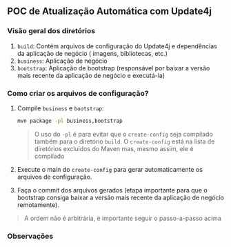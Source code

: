 ## POC de Atualização Automática com Update4j

### Visão geral dos diretórios

1. `build`: Contém arquivos de configuração do Update4j e dependências da aplicação de negócio (
   imagens, bibliotecas, etc.)
2. `business`: Aplicação de negócio
3. `bootstrap`: Aplicação de bootstrap (responsável por baixar a versão mais recente da aplicação de
   negócio e executá-la)

### Como criar os arquivos de configuração?

1. Compile `business` e `bootstrap`:
   ```bash
   mvn package -pl business,bootstrap
   ```
   
   > O uso do `-pl` é para evitar que o `create-config` seja compilado também para o
   > diretório `build`. O `create-config` está na lista de diretórios excluidos do Maven mas, mesmo
   > assim, ele é compilado

2. Execute o main do `create-config` para gerar automaticamente os arquivos de configuração.

3. Faça o commit dos arquivos gerados (etapa importante para que o bootstrap consiga baixar a versão
   mais recente da aplicação de negócio remotamente).

> A ordem não é arbitrária, é importante seguir o passo-a-passo acima

### Observações

